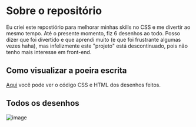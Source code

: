 # Sobre o repositório

Eu criei este repostiório para melhorar minhas skills no CSS e me divertir ao mesmo tempo. Até o presente momento, fiz 6 desenhos ao todo. 
Posso dizer que foi divertido e que aprendi muito (e que foi frustrante algumas vezes haha), mas infelizmente este "projeto" está descontinuado, 
pois não tenho mais interesse em front-end. 

## Como visualizar a poeira escrita
[Aqui](https://github.com/FireguiQueen/CSS-Arts/tree/main/Draws) você pode ver o código CSS e HTML dos desenhos feitos. 

## Todos os desenhos 
![image](https://github.com/FireguiQueen/CSS-Arts/assets/98475125/415cf4ec-1540-4deb-b771-e561616dc9a6)
